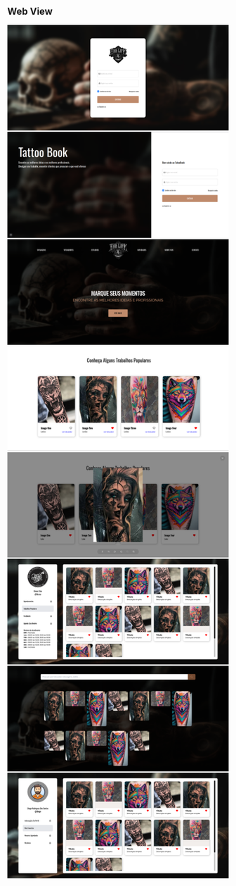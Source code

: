 ## Web View

![](./images/readme/login-page.png)
![](./images/readme/login-redesign.png)
![](./images/readme/home-page.png)
![](./images/readme/section-one.png)
![](./images/readme/section-one-ampliada.png)
![](./images/readme/tattoo-artist-profile.png)
![](./images/readme/tattoo-list.png)
![](./images/readme/profile-me.png)

